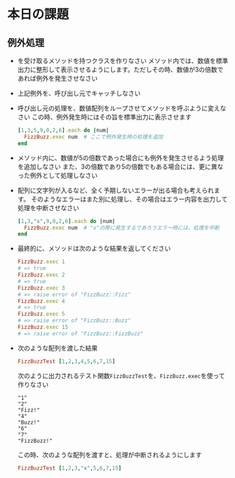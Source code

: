 # 本日の課題

## 例外処理

* を受け取るメソッドを持つクラスを作りなさい
  メソッド内では、数値を標準出力に整形して表示させるようにします。ただしその時、数値が3の倍数であれば例外を発生させなさい

* 上記例外を、呼び出し元でキャッチしなさい

* 呼び出し元の処理を、数値配列をループさせてメソッドを呼ぶように変えなさい
  この時、例外発生時にはその旨を標準出力に表示させます
  
  ~~~ruby
  [1,3,5,9,0,2,6].each do |num|
    FizzBuzz.exec num  # ここで例外発生時の処理を追加
  end
  ~~~

* メソッド内に、数値が5の倍数であった場合にも例外を発生させるよう処理を追加しなさい
  また、3の倍数であり5の倍数でもある場合には、更に異なった例外として処理しなさい

* 配列に文字列が入るなど、全く予期しないエラーが出る場合も考えられます。
  そのようなエラーはまた別に処理し、その場合はエラー内容を出力して処理を中断させなさい

  ~~~ruby
  [1,3,"x",9,0,2,6].each do |num|
    FizzBuzz.exec num  # "x"の際に発生するであろうエラー時には、処理を中断
  end
  ~~~

* 最終的に、メソッドは次のような結果を返してください
  
  ~~~ruby
  FizzBuzz.exec 1
  # => true
  FizzBuzz.exec 2
  # => true
  FizzBuzz.exec 3
  # => raise error of "FizzBuzz::Fizz"
  FizzBuzz.exec 4
  # => true
  FizzBuzz.exec 5
  # => raise error of "FizzBuzz::Buzz"
  FizzBuzz.exec 15
  # => raise error of "FizzBuzz::FizzBuzz"
  ~~~

* 次のような配列を渡した結果
  
  ~~~ruby
  FizzBuzzTest [1,2,3,4,5,6,7,15]
  ~~~

  次のように出力されるテスト関数`FizzBuzzTest`を、`FizzBuzz.exec`を使って作りなさい

  ~~~
  "1"
  "2"
  "Fizz!"
  "4"
  "Buzz!"
  "6"
  "7"
  "FizzBuzz!"
  ~~~

  この時、次のような配列を渡すと、処理が中断されるようにします

  ~~~ruby
  FizzBuzzTest [1,2,3,"x",5,6,7,15]
  ~~~


